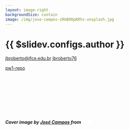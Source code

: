 ```yaml
---
layout: image-right
backgroundSize: contain
image: /img/jose-campos-zRkBOOpKRhs-unsplash.jpg
---
```


# {{ $slidev.configs.author }}
jbroberto@ifce.edu.br
<carbon-logo-github class="inline-block"/> [jbroberto76](https://github.com/jbroberto76)<br>

<carbon-logo-github class="inline-block"/> [pw1-repo](https://github.com/pw1-repo)
<br>

<br><br><br><br><br><br>
<PoweredBySlidev />

##### Cover image by [José Campos](https://unsplash.com/pt-br/@frank_barezi) from [<svg class="logo-Owwpah p-1 inline-block icon-HRKfSD" width="32" height="32" viewBox="0 0 32 32" version="1.1" aria-labelledby="página-inicial-da-unsplash" aria-hidden="false" style="flex-shrink:0"><desc lang="en-US">Unsplash logo</desc><path fill="#fff" d="M10 9V0h12v9H10zm12 5h10v18H0V14h10v9h12v-9z"></path></svg>](https://unsplash.com/pt-br/)

